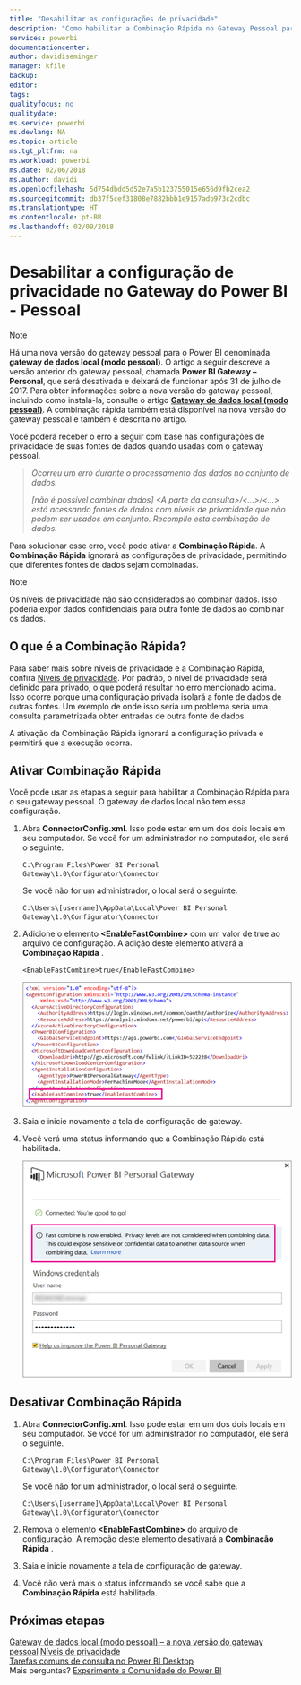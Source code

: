 ```yaml
---
title: "Desabilitar as configurações de privacidade"
description: "Como habilitar a Combinação Rápida no Gateway Pessoal para desabilitar as configurações de privacidade para a atualização."
services: powerbi
documentationcenter: 
author: davidiseminger
manager: kfile
backup: 
editor: 
tags: 
qualityfocus: no
qualitydate: 
ms.service: powerbi
ms.devlang: NA
ms.topic: article
ms.tgt_pltfrm: na
ms.workload: powerbi
ms.date: 02/06/2018
ms.author: davidi
ms.openlocfilehash: 5d754dbdd5d52e7a5b123755015e656d9fb2cea2
ms.sourcegitcommit: db37f5cef31808e7882bbb1e9157adb973c2cdbc
ms.translationtype: HT
ms.contentlocale: pt-BR
ms.lasthandoff: 02/09/2018
---
```

# <a name="disable-privacy-setting-in-power-bi-gateway---personal"></a>Desabilitar a configuração de privacidade no Gateway do Power BI - Pessoal
> [!NOTE]
> Há uma nova versão do gateway pessoal para o Power BI denominada **gateway de dados local (modo pessoal)**. O artigo a seguir descreve a versão anterior do gateway pessoal, chamada **Power BI Gateway – Personal**, que será desativada e deixará de funcionar após 31 de julho de 2017. Para obter informações sobre a nova versão do gateway pessoal, incluindo como instalá-la, consulte o artigo [**Gateway de dados local (modo pessoal)**](service-gateway-personal-mode.md). A combinação rápida também está disponível na nova versão do gateway pessoal e também é descrita no artigo.
> 
> 

Você poderá receber o erro a seguir com base nas configurações de privacidade de suas fontes de dados quando usadas com o gateway pessoal.

> *Ocorreu um erro durante o processamento dos dados no conjunto de dados.*
> 
> *[não é possível combinar dados] &lt;A parte da consulta&gt;/&lt;…&gt;/&lt;…&gt; está acessando fontes de dados com níveis de privacidade que não podem ser usados em conjunto. Recompile esta combinação de dados.*
> 
> 

Para solucionar esse erro, você pode ativar a **Combinação Rápida**. A **Combinação Rápida** ignorará as configurações de privacidade, permitindo que diferentes fontes de dados sejam combinadas.

> [!NOTE]
> Os níveis de privacidade não são considerados ao combinar dados. Isso poderia expor dados confidenciais para outra fonte de dados ao combinar os dados.
> 
> 

## <a name="what-is-fast-combine"></a>O que é a Combinação Rápida?
Para saber mais sobre níveis de privacidade e a Combinação Rápida, confira [Níveis de privacidade](https://support.office.com/article/Privacy-levels-Power-Query-CC3EDE4D-359E-4B28-BC72-9BEE7900B540). Por padrão, o nível de privacidade será definido para privado, o que poderá resultar no erro mencionado acima. Isso ocorre porque uma configuração privada isolará a fonte de dados de outras fontes. Um exemplo de onde isso seria um problema seria uma consulta parametrizada obter entradas de outra fonte de dados.

A ativação da Combinação Rápida ignorará a configuração privada e permitirá que a execução ocorra.

## <a name="turn-on-fast-combine"></a>Ativar Combinação Rápida
Você pode usar as etapas a seguir para habilitar a Combinação Rápida para o seu gateway pessoal. O gateway de dados local não tem essa configuração.

1. Abra **ConnectorConfig.xml**.  Isso pode estar em um dos dois locais em seu computador.  Se você for um administrador no computador, ele será o seguinte.
   
    <pre><code>C:\Program Files\Power BI Personal Gateway\1.0\Configurator\Connector</code></pre>
   
    Se você não for um administrador, o local será o seguinte.
   
    <pre><code>C:\Users\[username]\AppData\Local\Power BI Personal Gateway\1.0\Configurator\Connector</code></pre>
    
2. Adicione o elemento **&lt;EnableFastCombine&gt;** com um valor de true ao arquivo de configuração. A adição deste elemento ativará a **Combinação Rápida** .
   
   <pre><code>&lt;EnableFastCombine&gt;true&lt;/EnableFastCombine&gt;</code></pre>
   
   ![](media/refresh-enable-fast-combine/configfile.png)
3. Saia e inicie novamente a tela de configuração de gateway.
4. Você verá uma status informando que a Combinação Rápida está habilitada.
   
   ![](media/refresh-enable-fast-combine/fastcombineenabled.png)

## <a name="turn-off-fast-combine"></a>Desativar Combinação Rápida
1. Abra **ConnectorConfig.xml**.  Isso pode estar em um dos dois locais em seu computador.  Se você for um administrador no computador, ele será o seguinte.
   
    <pre><code>C:\Program Files\Power BI Personal Gateway\1.0\Configurator\Connector</code></pre>
   
    Se você não for um administrador, o local será o seguinte.
   
    <pre><code>C:\Users\[username]\AppData\Local\Power BI Personal Gateway\1.0\Configurator\Connector</code></pre>

2. Remova o elemento **&lt;EnableFastCombine&gt;** do arquivo de configuração. A remoção deste elemento desativará a **Combinação Rápida** .
3. Saia e inicie novamente a tela de configuração de gateway.
4. Você não verá mais o status informando se você sabe que a **Combinação Rápida** está habilitada.

## <a name="next-steps"></a>Próximas etapas
[Gateway de dados local (modo pessoal) – a nova versão do gateway pessoal](service-gateway-personal-mode.md)
[Níveis de privacidade](https://support.office.com/article/Privacy-levels-Power-Query-CC3EDE4D-359E-4B28-BC72-9BEE7900B540)  
[Tarefas comuns de consulta no Power BI Desktop](desktop-common-query-tasks.md)  
Mais perguntas? [Experimente a Comunidade do Power BI](http://community.powerbi.com/)

